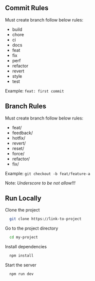 ## Commit Rules

Must create branch follow below rules:
- build
- chore
- ci
- docs
- feat
- fix
- perf
- refactor
- revert
- style
- test

Example:
```feat: first commit```

## Branch Rules

Must create branch follow below rules:
- feat/
- feedback/
- hotfix/
- revert/
- reset/
- force/
- refactor/
- fix/

Example:
```git checkout -b feat/feature-a```

Note: *Underscore to be not allow!!!*
## Run Locally

Clone the project

```bash
  git clone https://link-to-project
```

Go to the project directory

```bash
  cd my-project
```

Install dependencies

```bash
  npm install
```

Start the server

```bash
  npm run dev
```
